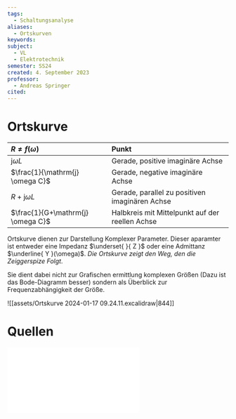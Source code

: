 ```yaml
---
tags:
  - Schaltungsanalyse
aliases:
  - Ortskurven
keywords: 
subject:
  - VL
  - Elektrotechnik
semester: SS24
created: 4. September 2023
professor:
  - Andreas Springer
cited:
---
```


# Ortskurve

| $R \neq f(\omega)$                | Punkt                                           |
| :-------------------------------- | :---------------------------------------------- |
| $\mathrm{j} \omega L$             | Gerade, positive imaginäre Achse                |
| $\frac{1}{\mathrm{j} \omega C}$   | Gerade, negative imaginäre Achse                |
| $R+\mathrm{j} \omega L$           | Gerade, parallel zu positiven imaginären Achse  |
| $\frac{1}{G+\mathrm{j} \omega C}$ | Halbkreis mit Mittelpunkt auf der reellen Achse |

Ortskurve dienen zur Darstellung Komplexer Parameter. Dieser aparamter ist entweder eine Impedanz $\underset{  }{ Z }$ oder eine Admittanz $\underline{ Y }(\omega)$. *Die Ortskurve zeigt den Weg, den die Zeiggerspize Folgt*.

Sie dient dabei nicht zur Grafischen ermittlung komplexen Größen (Dazu ist das Bode-Diagramm besser) sondern als Überblick zur Frequenzabhängigkeit der Größe.

![[assets/Ortskurve 2024-01-17 09.24.11.excalidraw|844]]

# Quellen

![05_Ortskurven](../Messtechnik/assets/pdf/05_Ortskurven.pdf)
